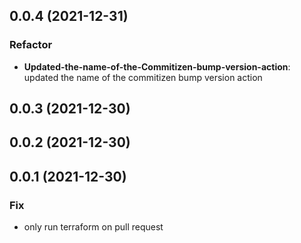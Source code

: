 ## 0.0.4 (2021-12-31)

### Refactor

- **Updated-the-name-of-the-Commitizen-bump-version-action**: updated the name of the commitizen bump version action

## 0.0.3 (2021-12-30)

## 0.0.2 (2021-12-30)

## 0.0.1 (2021-12-30)

### Fix

- only run terraform on pull request

